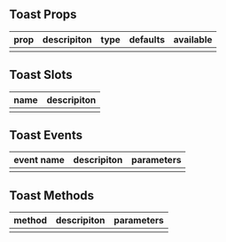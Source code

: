 ## Toast Props

| prop         |   descripiton     | type     |  defaults  |   available   |
| ----------- | ------------- | -------- | --------- | ---------------- |
|             |               |           |          |                  |

## Toast Slots

|   name  |      descripiton       |
|  ------  |    ---------   |
|          |                |

## Toast Events

|   event name   |    descripiton   |  parameters  |
| -------    | --------- |  --------- |
|            |           |            |

## Toast Methods

|  method  |   descripiton   |  parameters   |
| ------- | ------  |  ------  |
|         |         |          |
